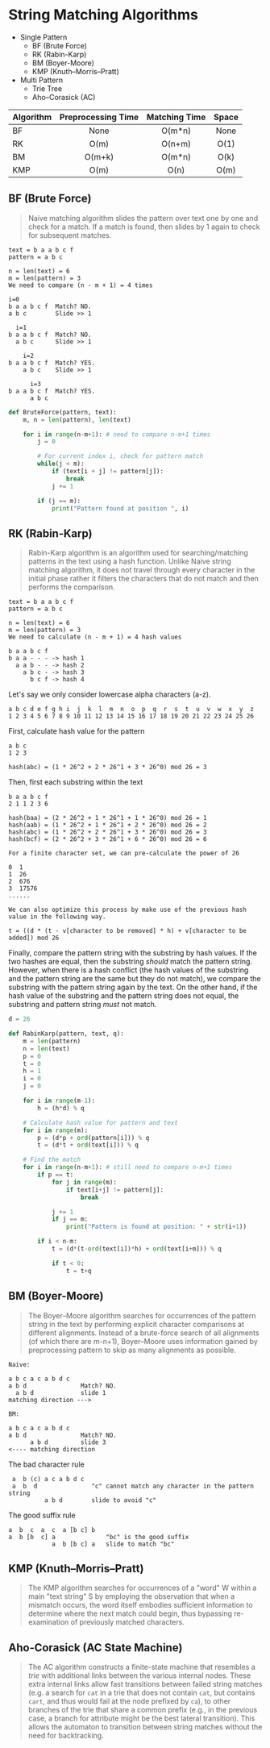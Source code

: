 # String Matching Algorithms

- Single Pattern
    - BF (Brute Force)
    - RK (Rabin-Karp)
    - BM (Boyer-Moore)
    - KMP (Knuth–Morris–Pratt)
- Multi Pattern
    - Trie Tree
    - Aho–Corasick (AC)

| Algorithm   | Preprocessing Time | Matching Time | Space |
| ----------  | :----------------: | :-----------: | :---: |
| BF          | None               | O(m*n)        | None  |
| RK          | O(m)               | O(n+m)        | O(1)  |
| BM          | O(m+k)             | O(m*n)        | O(k)  |
| KMP         | O(m)               | O(n)          | O(m)  |

## BF (Brute Force)

> Naive matching algorithm slides the pattern over text one by one and check for a match. If a match is found, then slides by 1 again to check for subsequent matches.

```
text = b a a b c f
pattern = a b c

n = len(text) = 6
m = len(pattern) = 3
We need to compare (n - m + 1) = 4 times

i=0
b a a b c f  Match? NO.
a b c        Slide >> 1

  i=1
b a a b c f  Match? NO.
  a b c      Slide >> 1

    i=2
b a a b c f  Match? YES.
    a b c    Slide >> 1

      i=3
b a a b c f  Match? YES.
      a b c
```

```py
def BruteForce(pattern, text):
    m, n = len(pattern), len(text)

    for i in range(n-m+1): # need to compare n-m+1 times
        j = 0

        # For current index i, check for pattern match
        while(j < m):
            if (text[i + j] != pattern[j]):
                break
            j += 1

        if (j == m):
            print("Pattern found at position ", i)
```

## RK (Rabin-Karp)

> Rabin-Karp algorithm is an algorithm used for searching/matching patterns in the text using a hash function. Unlike Naive string matching algorithm, it does not travel through every character in the initial phase rather it filters the characters that do not match and then performs the comparison.

```
text = b a a b c f
pattern = a b c

n = len(text) = 6
m = len(pattern) = 3
We need to calculate (n - m + 1) = 4 hash values

b a a b c f
b a a - - - -> hash 1
  a a b - - -> hash 2
    a b c - -> hash 3
      b c f -> hash 4
```

Let's say we only consider lowercase alpha characters (a-z).
```
a b c d e f g h i  j  k  l  m  n  o  p  q  r  s  t  u  v  w  x  y  z
1 2 3 4 5 6 7 8 9 10 11 12 13 14 15 16 17 18 19 20 21 22 23 24 25 26
```

First, calculate hash value for the pattern
```
a b c
1 2 3

hash(abc) = (1 * 26^2 + 2 * 26^1 + 3 * 26^0) mod 26 = 3
```

Then, first each substring within the text
```
b a a b c f
2 1 1 2 3 6

hash(baa) = (2 * 26^2 + 1 * 26^1 + 1 * 26^0) mod 26 = 1
hash(aab) = (1 * 26^2 + 1 * 26^1 + 2 * 26^0) mod 26 = 2
hash(abc) = (1 * 26^2 + 2 * 26^1 + 3 * 26^0) mod 26 = 3
hash(bcf) = (2 * 26^2 + 3 * 26^1 + 6 * 26^0) mod 26 = 6

For a finite character set, we can pre-calculate the power of 26

0  1
1  26
2  676
3  17576
......

We can also optimize this process by make use of the previous hash value in the following way.

t = ((d * (t - v[character to be removed] * h) + v[character to be added]) mod 26
```

Finally, compare the pattern string with the substring by hash values. If the two hashes ​​are equal, then the substring _should_ match the pattern string. However, when there is a hash conflict (the hash values ​​of the substring and the pattern string are the same but they do not match), we compare the substring with the pattern string again by the text. On the other hand, if the hash value of the substring and the pattern string does not equal, the substring and pattern string _must_ not match.

```py
d = 26

def RabinKarp(pattern, text, q):
    m = len(pattern)
    n = len(text)
    p = 0
    t = 0
    h = 1
    i = 0
    j = 0

    for i in range(m-1):
        h = (h*d) % q

    # Calculate hash value for pattern and text
    for i in range(m):
        p = (d*p + ord(pattern[i])) % q
        t = (d*t + ord(text[i])) % q

    # Find the match
    for i in range(n-m+1): # still need to compare n-m+1 times
        if p == t:
            for j in range(m):
                if text[i+j] != pattern[j]:
                    break

            j += 1
            if j == m:
                print("Pattern is found at position: " + str(i+1))

        if i < n-m:
            t = (d*(t-ord(text[i])*h) + ord(text[i+m])) % q

            if t < 0:
                t = t+q
```

## BM (Boyer-Moore)

> The Boyer–Moore algorithm searches for occurrences of the pattern string in the text by performing explicit character comparisons at different alignments. Instead of a brute-force search of all alignments (of which there are m-n+1), Boyer–Moore uses information gained by preprocessing pattern to skip as many alignments as possible.

```
Naive:

a b c a c a b d c
a b d               Match? NO.
  a b d             slide 1
matching direction --->

BM:

a b c a c a b d c
a b d               Match? NO.
      a b d         slide 3
<---- matching direction
```

The bad character rule
```
 a  b (c) a c a b d c
 a  b  d               "c" cannot match any character in the pattern string
          a b d        slide to avoid "c"
```

The good suffix rule
```
a  b  c  a  c  a [b c] b
a  b [b  c] a              "bc" is the good suffix
            a  b [b c] a   slide to match "bc"
```

## KMP (Knuth–Morris–Pratt)

> The KMP algorithm searches for occurrences of a "word" W within a main "text string" S by employing the observation that when a mismatch occurs, the word itself embodies sufficient information to determine where the next match could begin, thus bypassing re-examination of previously matched characters.

## Aho-Corasick (AC State Machine)

> The AC algorithm constructs a finite-state machine that resembles a _trie_ with additional links between the various internal nodes. These extra internal links allow fast transitions between failed string matches (e.g. a search for `cat` in a trie that does not contain `cat`, but contains `cart`, and thus would fail at the node prefixed by `ca`), to other branches of the trie that share a common prefix (e.g., in the previous case, a branch for attribute might be the best lateral transition). This allows the automaton to transition between string matches without the need for backtracking.

